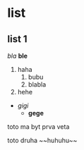 # list
## list 1

_bla_
**ble**

1. haha
    1. bubu
    2. blabla
2. hehe

 * _gigi_
   * **gege**

<p> toto ma byt prva veta <p>
    toto druha
     ~~huhuhu~~
